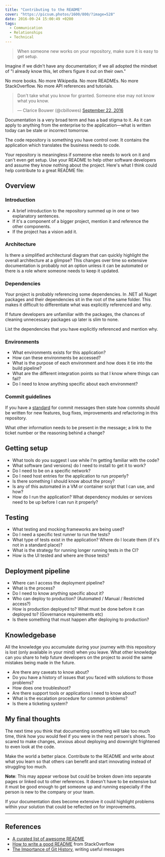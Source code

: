 ```yaml
---
title: "Contributing to the README"
cover: "https://picsum.photos/1600/800/?image=528"
date: 2016-09-24 15:00:49 +0200
tags:
  - Communication
  - Relationships
  - Technical
---
```


> When someone new works on your repository, make sure it is easy to get setup.

Imagine if we didn't have any documentation; if we all adopted the mindset of
"I already know this, let others figure it out on their own."

No more books. No more Wikipedia. No more READMEs. No more StackOverflow.
No more API references and tutorials.

<blockquote class="twitter-tweet" data-lang="en">
  <p lang="en" dir="ltr">
    Don&#39;t take what you know for granted. Someone else may not know what
    you know.
  </p>&mdash; Clarice Bouwer (@cbillowes)
  <a href="https://twitter.com/cbillowes/status/779058105439182852">
    September 22, 2016
  </a>
</blockquote>

Documentation is a very broad term and has a bad stigma to it. As it can apply
to anything from the enterprise to the application—what is written today can be
stale or incorrect tomorrow.

The code repository is something you have control over. It contains the
application which translates the business needs to code.

Your repository is meaningless if someone else needs to work on it and can't
even get setup. Use your README to help other software developers and assume
they know nothing about the project. Here's what I think could help contribute
to a great README file:

## Overview

### Introduction

- A brief introduction to the repository summed up in one or two explanatory
  sentences.
- If it's a component of a bigger project, mention it and reference the other
  components.
- If the project has a vision add it.

### Architecture

Is there a simplified architectural diagram that can quickly highlight the
overall architecture at a glimpse? This changes over time so extensive
documentation is probably not an option unless it can be automated or there is
a role where someone needs to keep it updated.

### Dependencies

Your project is probably referencing some dependencies. In .NET all Nuget
packages and their dependencies sit in the root of the same folder. This makes
it difficult to differentiate what was explicitly referenced and why.

If future developers are unfamiliar with the packages, the chances of cleaning
unnecessary packages up later is slim to none.

List the dependencies that you have explicitly referenced and mention why.

### Environments

- What environments exists for this application?
- How can these environments be accessed?
- What is the purpose of each environment and how does it tie into the build
  pipeline?
- What are the different integration points so that I know where things can fail?
- Do I need to know anything specific about each environment?

### Commit guidelines

If you have a [standard](/blog/the-importance-of-git-history/#useful-messages)
for commit messages then state how commits should be written for new features,
bug fixes, improvements and refactoring in this repository.

What other information needs to be present in the message; a link to the ticket
number or the reasoning behind a change?

## Getting setup

- What tools do you suggest I use while I'm getting familiar with the code?
- What software (and versions) do I need to install to get it to work?
- Do I need to be on a specific network?
- Do I need host entries for the application to run properly?
- Is there something I should know about the proxy?
- Is any of this automated in a VM or container script that I can use, and how?
- How do I run the application? What dependency modules or services need to be
  up before I can run it properly?

## Testing

- What testing and mocking frameworks are being used?
- Do I need a specific test runner to run the tests?
- What type of tests exist in the application? Where do I locate them (if it's
  not in a standard place)?
- What is the strategy for running longer running tests in the CI?
- How is the UI tested and where are those tests?

## Deployment pipeline

- Where can I access the deployment pipeline?
- What is the process?
- Do I need to know anything specific about it?
- Who can deploy to production? (Automated / Manual / Restricted access?)
- How is production deployed to? What must be done before it can deployed to?
  (Governance requirements etc)
- Is there something that must happen after deploying to production?

## Knowledgebase

All the knowledge you accumulate during your journey with this repository is
lost (only available in your mind) when you leave. What other knowledge can
you share to help future developers on the project to avoid the same mistakes
being made in the future.

- Are there any caveats to know about?
- Do you have a history of issues that you faced with solutions to those
  problems?
- How does one troubleshoot?
- Are there support tools or applications I need to know about?
- What is the escalation procedure for common problems?
- Is there a ticketing system?

## My final thoughts

The next time you think that documenting something will take too much time,
think how you would feel if you were in the next person's shoes. Too scared to
make changes, anxious about deploying and downright frightened to even look
at the code.

Make the world a better place. Contribute to the README and write about what
you learn so that others can benefit and start innovating instead of struggling
too much.

**Note**: This may appear verbose but could be broken down into separate pages
or linked out to other references. It doesn't have to be extensive but it
must be good enough to get someone up and running especially if the person is
new to the company or your team.

If your documentation does become extensive it could highlight problems within
your solution that could be reflected on for improvements.

---

## References

- [A curated list of awesome README](https://github.com/matiassingers/awesome-readme)
- [How to write a good README](http://stackoverflow.com/questions/2304863/how-to-write-a-good-readme)
  from StackOverflow
- [The Importance of Git History](/blog/the-importance-of-git-history/#useful-messages),
  writing useful messages

<script async src="//platform.twitter.com/widgets.js" charset="utf-8"></script>
